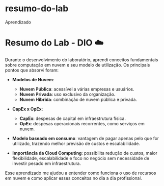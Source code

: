 # resumo-do-lab
Aprendizado 
# Resumo do Lab - DIO ☁️

Durante o desenvolvimento do laboratório, aprendi conceitos fundamentais sobre computação em nuvem e seu modelo de utilização. Os principais pontos que absorvi foram:

- **Modelos de Nuvem**:  
  - **Nuvem Pública**: acessível a várias empresas e usuários.  
  - **Nuvem Privada**: uso exclusivo da organização.  
  - **Nuvem Híbrida**: combinação de nuvem pública e privada.  

- **CapEx x OpEx**:  
  - **CapEx**: despesas de capital em infraestrutura física.  
  - **OpEx**: despesas operacionais recorrentes, como serviços em nuvem.  

- **Modelo baseado em consumo**: vantagem de pagar apenas pelo que for utilizado, trazendo melhor previsão de custos e escalabilidade.  

- **Importância da Cloud Computing**: possibilita redução de custos, maior flexibilidade, escalabilidade e foco no negócio sem necessidade de investir pesado em infraestrutura.  

Esse aprendizado me ajudou a entender como funciona o uso de recursos em nuvem e como aplicar esses conceitos no dia a dia profissional.
